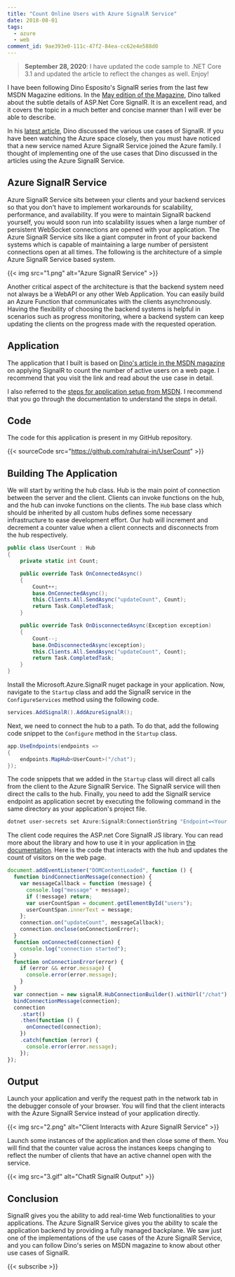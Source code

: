 ```yaml
---
title: "Count Online Users with Azure SignalR Service"
date: 2018-08-01
tags:
  - azure
  - web
comment_id: 9ae393e0-111c-47f2-84ea-cc62e4e588d0
---
```


> **September 28, 2020**: I have updated the code sample to .NET Core 3.1 and updated the article to reflect the changes as well. Enjoy!

I have been following Dino Esposito's SignalR series from the last few MSDN Magazine editions. In the [May edition of the Magazine](https://msdn.microsoft.com/en-us/magazine/mt846655), Dino talked about the subtle details of ASP.Net Core SignalR. It is an excellent read, and it covers the topic in a much better and concise manner than I will ever be able to describe.

In his [latest article](https://msdn.microsoft.com/magazine/mt847189?MC=Vstudio&MC=WebDev&MC=MobileDev&MC=ASPNET&f=255&MSPPError=-2147217396), Dino discussed the various use cases of SignalR. If you have been watching the Azure space closely, then you must have noticed that a new service named Azure SignalR Service joined the Azure family. I thought of implementing one of the use cases that Dino discussed in the articles using the Azure SignalR Service.

## Azure SignalR Service

Azure SignalR Service sits between your clients and your backend services so that you don't have to implement workarounds for scalability, performance, and availability. If you were to maintain SignalR backend yourself, you would soon run into scalability issues when a large number of persistent WebSocket connections are opened with your application. The Azure SignalR Service sits like a giant computer in front of your backend systems which is capable of maintaining a large number of persistent connections open at all times. The following is the architecture of a simple Azure SignalR Service based system.

{{< img src="1.png" alt="Azure SignalR Service" >}}

Another critical aspect of the architecture is that the backend system need not always be a WebAPI or any other Web Application. You can easily build an Azure Function that communicates with the clients asynchronously. Having the flexibility of choosing the backend systems is helpful in scenarios such as progress monitoring, where a backend system can keep updating the clients on the progress made with the requested operation.

## Application

The application that I built is based on [Dino's article in the MSDN magazine](https://msdn.microsoft.com/magazine/mt847189?MC=Vstudio&MC=WebDev&MC=MobileDev&MC=ASPNET&f=255&MSPPError=-2147217396) on applying SignalR to count the number of active users on a web page. I recommend that you visit the link and read about the use case in detail.

I also referred to the [steps for application setup from MSDN](https://docs.microsoft.com/en-us/azure/azure-signalr/signalr-quickstart-dotnet-core). I recommend that you go through the documentation to understand the steps in detail.

## Code

The code for this application is present in my GitHub repository.

{{< sourceCode src="https://github.com/rahulrai-in/UserCount" >}}

## Building The Application

We will start by writing the hub class. Hub is the main point of connection between the server and the client. Clients can invoke functions on the hub, and the hub can invoke functions on the clients. The `Hub` base class which should be inherited by all custom hubs defines some necessary infrastructure to ease development effort. Our hub will increment and decrement a counter value when a client connects and disconnects from the hub respectively.

```cs
public class UserCount : Hub
{
    private static int Count;

    public override Task OnConnectedAsync()
    {
        Count++;
        base.OnConnectedAsync();
        this.Clients.All.SendAsync("updateCount", Count);
        return Task.CompletedTask;
    }

    public override Task OnDisconnectedAsync(Exception exception)
    {
        Count--;
        base.OnDisconnectedAsync(exception);
        this.Clients.All.SendAsync("updateCount", Count);
        return Task.CompletedTask;
    }
}
```

Install the Microsoft.Azure.SignalR nuget package in your application. Now, navigate to the `Startup` class and add the SignalR service in the `ConfigureServices` method using the following code.

```cs
services.AddSignalR().AddAzureSignalR();
```

Next, we need to connect the hub to a path. To do that, add the following code snippet to the `Configure` method in the `Startup` class.

```cs
app.UseEndpoints(endpoints =>
{
    endpoints.MapHub<UserCount>("/chat");
});
```

The code snippets that we added in the `Startup` class will direct all calls from the client to the Azure SignalR Service. The SignalR service will then direct the calls to the hub. Finally, you need to add the SignalR service endpoint as application secret by executing the following command in the same directory as your application's project file.

```bash
dotnet user-secrets set Azure:SignalR:ConnectionString "Endpoint=<Your endpoint>;AccessKey=<Your access key>;"
```

The client code requires the ASP.net Core SignalR JS library. You can read more about the library and how to use it in your application in [the documentation](https://docs.microsoft.com/en-us/aspnet/core/signalr/javascript-client). Here is the code that interacts with the hub and updates the count of visitors on the web page.

```js
document.addEventListener("DOMContentLoaded", function () {
  function bindConnectionMessage(connection) {
    var messageCallback = function (message) {
      console.log("message" + message);
      if (!message) return;
      var userCountSpan = document.getElementById("users");
      userCountSpan.innerText = message;
    };
    connection.on("updateCount", messageCallback);
    connection.onclose(onConnectionError);
  }
  function onConnected(connection) {
    console.log("connection started");
  }
  function onConnectionError(error) {
    if (error && error.message) {
      console.error(error.message);
    }
  }
  var connection = new signalR.HubConnectionBuilder().withUrl("/chat").build();
  bindConnectionMessage(connection);
  connection
    .start()
    .then(function () {
      onConnected(connection);
    })
    .catch(function (error) {
      console.error(error.message);
    });
});
```

## Output

Launch your application and verify the request path in the network tab in the debugger console of your browser. You will find that the client interacts with the Azure SignalR Service instead of your application directly.

{{< img src="2.png" alt="Client Interacts with Azure SignalR Service" >}}

Launch some instances of the application and then close some of them. You will find that the counter value across the instances keeps changing to reflect the number of clients that have an active channel open with the service.

{{< img src="3.gif" alt="ChatR SignalR Output" >}}

## Conclusion

SignalR gives you the ability to add real-time Web functionalities to your applications. The Azure SignalR Service gives you the ability to scale the application backend by providing a fully managed backplane. We saw just one of the implementations of the use cases of the Azure SignalR Service, and you can follow Dino's series on MSDN magazine to know about other use cases of SignalR.

{{< subscribe >}}
